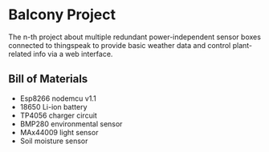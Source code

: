 # Balcony Project
The n-th project about multiple redundant power-independent sensor boxes connected to thingspeak to provide basic weather data and control plant-related info via a web interface.

## Bill of Materials
* Esp8266 nodemcu v1.1
* 18650 Li-ion battery
* TP4056 charger circuit
* BMP280 environmental sensor
* MAx44009 light sensor
* Soil moisture sensor
